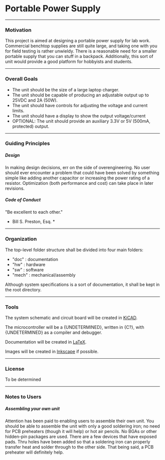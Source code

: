 # Portable Power Supply

---

### Motivation

This project is aimed at designing a portable power supply for lab work. Commercial benchtop supplies are still quite large, and taking one with you for field testing is rather unwieldy. There is a reasonable need for a smaller portable supply that you can stuff in a backpack. Additionally, this sort of unit would provide a good platform for hobbyists and students.

---

### Overall Goals

- The unit should be the size of a large laptop charger.
- The unit should be capable of producing an adjustable output up to 25VDC and 2A (50W).
- The unit should have controls for adjusting the voltage and current limits.
- The unit should have a display to show the output voltage/current
- OPTIONAL: The unit should provide an auxiliary 3.3V or 5V (500mA, protected) output.

---

### Guiding Principles

##### Design

In making design decisions, err on the side of overengineering. No user should ever encounter a problem that could have been solved by something simple like adding another capacitor or increasing the power rating of a resistor. Optimization (both performance and cost) can take place in later revisions.

##### Code of Conduct

"Be excellent to each other."

* Bill S. Preston, Esq. *

---

### Organization

The top-level folder structure shall be divided into four main folders:

- "doc" : documentation
- "hw" : hardware
- "sw" : software
- "mech" : mechanical/assembly

Although system specifications is a sort of documentation, it shall be kept in the root directory.

---

### Tools

The system schematic and circuit board will be created in [KiCAD](https://www.kicad-pcb.org).

The microcontroller will be a {UNDETERMINED}, written in {C?}, with {UNDETERMINED} as a compiler and debugger.

Documentation will be created in [LaTeX](https://www.latex-project.org//).

Images will be created in [Inkscape](https://inkscape.org/) if possible.

---

### License

To be determined

---

### Notes to Users

##### Assembling your own unit

Attention has been paid to enabling users to assemble their own unit. You should be able to assemble the unit with only a good soldering iron; no need for PCB preheaters (though it will help) or hot air pencils. No BGAs or other hidden-pin packages are used. There are a few devices that have exposed pads. Thru holes have been added so that a soldering iron can properly transfer heat and solder through to the other side. That being said, a PCB preheater will definitely help.

